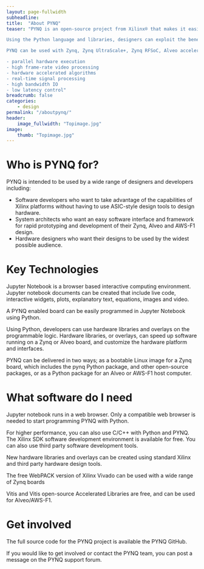 ```yaml
---
layout: page-fullwidth
subheadline: 
title:  "About PYNQ"
teaser: "PYNQ is an open-source project from Xilinx® that makes it easier to use Xilinx platforms.

Using the Python language and libraries, designers can exploit the benefits of programmable logic and microprocessors to build more capable and exciting electronic systems.

PYNQ can be used with Zynq, Zynq UltraScale+, Zynq RFSoC, Alveo accelerator boards and AWS-F1 to create high performance applications with:

- parallel hardware execution
- high frame-rate video processing
- hardware accelerated algorithms
- real-time signal processing
- high bandwidth IO
- low latency control"
breadcrumb: false
categories:
    - design
permalink: "/aboutpynq/"
header:
    image_fullwidth: "Topimage.jpg"
image:
    thumb: "Topimage.jpg"
---
```


<!--more-->

# Who is PYNQ for?

PYNQ is intended to be used by a wide range of designers and developers including:

- Software developers who want to take advantage of the capabilities of Xilinx platforms without having to use ASIC-style design tools to design hardware.
- System architects who want an easy software interface and framework for rapid prototyping and development of their Zynq, Alveo and AWS-F1 design.
- Hardware designers who want their designs to be used by the widest possible audience.


# Key Technologies

Jupyter Notebook is a browser based interactive computing environment. Jupyter notebook documents can be created that include live code, interactive widgets, plots, explanatory text, equations, images and video. 

 

A PYNQ enabled board can be easily programmed in Jupyter Notebook using Python.

Using Python, developers can use hardware libraries and overlays on the programmable logic. Hardware libraries, or overlays, can speed up software running on a Zynq or Alveo board, and customize the hardware platform and interfaces. 

 

PYNQ can be delivered in two ways; as a bootable Linux image for a Zynq board, which includes the pynq Python package, and other open-source packages, or as a Python package for an Alveo or AWS-F1 host computer. 


# What software do I need

Jupyter notebook runs in a web browser. Only a compatible web browser is needed to start programming PYNQ with Python. 


For higher performance, you can also use C/C++ with Python and PYNQ. The Xilinx SDK software development environment is available for free. You can also use third party software development tools. 

 
New hardware libraries and overlays can be created using standard Xilinx and third party hardware design tools.

The free WebPACK version of Xilinx Vivado can be used with a wide range of Zynq boards

Vitis and Vitis open-source Accelerated Libraries are free, and can be used for Alveo/AWS-F1.


# Get involved


The full source code for the PYNQ project is available the PYNQ GitHub.

If you would like to get involved or contact the PYNQ team, you can post a message on the PYNQ support forum. 


